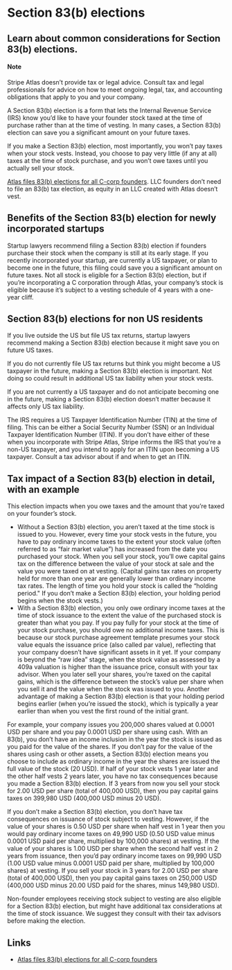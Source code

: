 # Section 83(b) elections

## Learn about common considerations for Section 83(b) elections.

#### Note

Stripe Atlas doesn’t provide tax or legal advice. Consult tax and legal
professionals for advice on how to meet ongoing legal, tax, and accounting
obligations that apply to you and your company.

A Section 83(b) election is a form that lets the Internal Revenue Service (IRS)
know you’d like to have your founder stock taxed at the time of purchase rather
than at the time of vesting. In many cases, a Section 83(b) election can save
you a significant amount on your future taxes.

If you make a Section 83(b) election, most importantly, you won’t pay taxes when
your stock vests. Instead, you choose to pay very little (if any at all) taxes
at the time of stock purchase, and you won’t owe taxes until you actually sell
your stock.

[Atlas files 83(b) elections for all C-corp
founders](https://support.stripe.com/questions/atlas-filing-your-83%28b%29-election-using-auto-83%28b%29).
LLC founders don’t need to file an 83(b) tax election, as equity in an LLC
created with Atlas doesn’t vest.

## Benefits of the Section 83(b) election for newly incorporated startups

Startup lawyers recommend filing a Section 83(b) election if founders purchase
their stock when the company is still at its early stage. If you recently
incorporated your startup, are currently a US taxpayer, or plan to become one in
the future, this filing could save you a significant amount on future taxes. Not
all stock is eligible for a Section 83(b) election, but if you’re incorporating
a C corporation through Atlas, your company’s stock is eligible because it’s
subject to a vesting schedule of 4 years with a one-year cliff.

## Section 83(b) elections for non US residents

If you live outside the US but file US tax returns, startup lawyers recommend
making a Section 83(b) election because it might save you on future US taxes.

If you do not currently file US tax returns but think you might become a US
taxpayer in the future, making a Section 83(b) election is important. Not doing
so could result in additional US tax liability when your stock vests.

If you are not currently a US taxpayer and do not anticipate becoming one in the
future, making a Section 83(b) election doesn’t matter because it affects only
US tax liability.

The IRS requires a US Taxpayer Identification Number (TIN) at the time of
filing. This can be either a Social Security Number (SSN) or an Individual
Taxpayer Identification Number (ITIN). If you don’t have either of these when
you incorporate with Stripe Atlas, Stripe informs the IRS that you’re a non-US
taxpayer, and you intend to apply for an ITIN upon becoming a US taxpayer.
Consult a tax advisor about if and when to get an ITIN.

## Tax impact of a Section 83(b) election in detail, with an example

This election impacts when you owe taxes and the amount that you’re taxed on
your founder’s stock.

- Without a Section 83(b) election, you aren’t taxed at the time stock is issued
to you. However, every time your stock vests in the future, you have to pay
ordinary income taxes to the extent your stock value (often referred to as “fair
market value”) has increased from the date you purchased your stock. When you
sell your stock, you’ll owe capital gains tax on the difference between the
value of your stock at sale and the value you were taxed on at vesting. (Capital
gains tax rates on property held for more than one year are generally lower than
ordinary income tax rates. The length of time you hold your stock is called the
“holding period." If you don’t make a Section 83(b) election, your holding
period begins when the stock vests.)
- With a Section 83(b) election, you only owe ordinary income taxes at the time
of stock issuance to the extent the value of the purchased stock is greater than
what you pay. If you pay fully for your stock at the time of your stock
purchase, you should owe no additional income taxes. This is because our stock
purchase agreement template presumes your stock value equals the issuance price
(also called par value), reflecting that your company doesn’t have significant
assets in it yet. If your company is beyond the “raw idea” stage, when the stock
value as assessed by a 409a valuation is higher than the issuance price, consult
with your tax advisor. When you later sell your shares, you’re taxed on the
capital gains, which is the difference between the stock’s value per share when
you sell it and the value when the stock was issued to you. Another advantage of
making a Section 83(b) election is that your holding period begins earlier (when
you’re issued the stock), which is typically a year earlier than when you vest
the first round of the initial grant.

For example, your company issues you 200,000 shares valued at 0.0001 USD per
share and you pay 0.0001 USD per share using cash. With an 83(b), you don’t have
an income inclusion in the year the stock is issued as you paid for the value of
the shares. If you don’t pay for the value of the shares using cash or other
assets, a Section 83(b) election means you choose to include as ordinary income
in the year the shares are issued the full value of the stock (20 USD). If half
of your stock vests 1 year later and the other half vests 2 years later, you
have no tax consequences because you made a Section 83(b) election. If 3 years
from now you sell your stock for 2.00 USD per share (total of 400,000 USD), then
you pay capital gains taxes on 399,980 USD (400,000 USD minus 20 USD).

If you don’t make a Section 83(b) election, you don’t have tax consequences on
issuance of stock subject to vesting. However, if the value of your shares is
0.50 USD per share when half vest in 1 year then you would pay ordinary income
taxes on 49,990 USD (0.50 USD value minus 0.0001 USD paid per share, multiplied
by 100,000 shares) at vesting. If the value of your shares is 1.00 USD per share
when the second half vest in 2 years from issuance, then you’d pay ordinary
income taxes on 99,990 USD (1.00 USD value minus 0.0001 USD paid per share,
multiplied by 100,000 shares) at vesting. If you sell your stock in 3 years for
2.00 USD per share (total of 400,000 USD), then you pay capital gains taxes on
250,000 USD (400,000 USD minus 20.00 USD paid for the shares, minus 149,980
USD).

Non-founder employees receiving stock subject to vesting are also eligible for a
Section 83(b) election, but might have additional tax considerations at the time
of stock issuance. We suggest they consult with their tax advisors before making
the election.

## Links

- [Atlas files 83(b) elections for all C-corp
founders](https://support.stripe.com/questions/atlas-filing-your-83%28b%29-election-using-auto-83%28b%29)